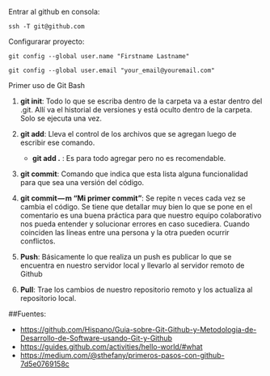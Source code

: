 Entrar al github en consola:

    ssh -T git@github.com
    
Configurarar proyecto:

    git config --global user.name "Firstname Lastname"
    
    git config --global user.email "your_email@youremail.com"
    

Primer uso de Git Bash

1. **git init**: Todo lo que se escriba dentro de la carpeta va a estar dentro del .git. Allí va el historial de versiones y está oculto dentro de la carpeta. Solo se ejecuta una vez.

2. **git add**: Lleva el control de los archivos que se agregan luego de escribir ese comando.
    - **git add .** : Es para todo agregar pero no es recomendable.

3. **git commit**: Comando que indica que esta lista alguna funcionalidad para que sea una versión del código.

4. **git commit — m “Mi primer commit”**: Se repite n veces cada vez se cambia el código. Se tiene que detallar muy bien lo que se pone en el comentario es una buena práctica para que nuestro equipo colaborativo nos pueda entender y solucionar errores en caso sucediera.
    Cuando coinciden las líneas entre una persona y la otra pueden ocurrir conflictos.

5. **Push**: Básicamente lo que realiza un push es publicar lo que se encuentra en nuestro servidor local y llevarlo al servidor remoto de Github

6. **Pull**: Trae los cambios de nuestro repositorio remoto y los actualiza al repositorio local.



##Fuentes:
- https://github.com/Hispano/Guia-sobre-Git-Github-y-Metodologia-de-Desarrollo-de-Software-usando-Git-y-Github
- https://guides.github.com/activities/hello-world/#what
- https://medium.com/@sthefany/primeros-pasos-con-github-7d5e0769158c